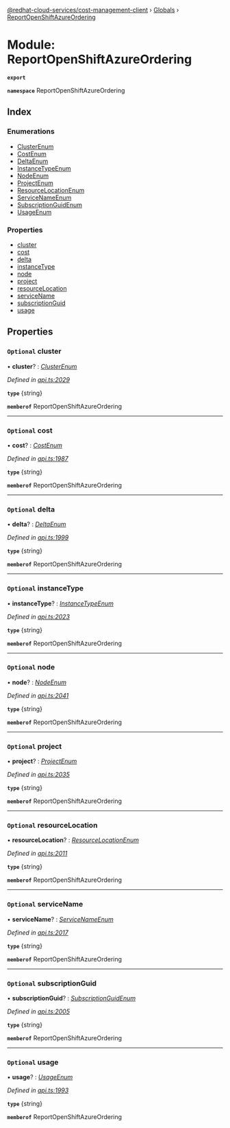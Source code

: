 [@redhat-cloud-services/cost-management-client](../README.md) › [Globals](../globals.md) › [ReportOpenShiftAzureOrdering](reportopenshiftazureordering.md)

# Module: ReportOpenShiftAzureOrdering

**`export`** 

**`namespace`** ReportOpenShiftAzureOrdering

## Index

### Enumerations

* [ClusterEnum](../enums/reportopenshiftazureordering.clusterenum.md)
* [CostEnum](../enums/reportopenshiftazureordering.costenum.md)
* [DeltaEnum](../enums/reportopenshiftazureordering.deltaenum.md)
* [InstanceTypeEnum](../enums/reportopenshiftazureordering.instancetypeenum.md)
* [NodeEnum](../enums/reportopenshiftazureordering.nodeenum.md)
* [ProjectEnum](../enums/reportopenshiftazureordering.projectenum.md)
* [ResourceLocationEnum](../enums/reportopenshiftazureordering.resourcelocationenum.md)
* [ServiceNameEnum](../enums/reportopenshiftazureordering.servicenameenum.md)
* [SubscriptionGuidEnum](../enums/reportopenshiftazureordering.subscriptionguidenum.md)
* [UsageEnum](../enums/reportopenshiftazureordering.usageenum.md)

### Properties

* [cluster](reportopenshiftazureordering.md#optional-cluster)
* [cost](reportopenshiftazureordering.md#optional-cost)
* [delta](reportopenshiftazureordering.md#optional-delta)
* [instanceType](reportopenshiftazureordering.md#optional-instancetype)
* [node](reportopenshiftazureordering.md#optional-node)
* [project](reportopenshiftazureordering.md#optional-project)
* [resourceLocation](reportopenshiftazureordering.md#optional-resourcelocation)
* [serviceName](reportopenshiftazureordering.md#optional-servicename)
* [subscriptionGuid](reportopenshiftazureordering.md#optional-subscriptionguid)
* [usage](reportopenshiftazureordering.md#optional-usage)

## Properties

### `Optional` cluster

• **cluster**? : *[ClusterEnum](../enums/reportopenshiftazureordering.clusterenum.md)*

*Defined in [api.ts:2029](https://github.com/RedHatInsights/javascript-clients/blob/master/packages/cost-management/api.ts#L2029)*

**`type`** {string}

**`memberof`** ReportOpenShiftAzureOrdering

___

### `Optional` cost

• **cost**? : *[CostEnum](../enums/reportopenshiftazureordering.costenum.md)*

*Defined in [api.ts:1987](https://github.com/RedHatInsights/javascript-clients/blob/master/packages/cost-management/api.ts#L1987)*

**`type`** {string}

**`memberof`** ReportOpenShiftAzureOrdering

___

### `Optional` delta

• **delta**? : *[DeltaEnum](../enums/reportopenshiftazureordering.deltaenum.md)*

*Defined in [api.ts:1999](https://github.com/RedHatInsights/javascript-clients/blob/master/packages/cost-management/api.ts#L1999)*

**`type`** {string}

**`memberof`** ReportOpenShiftAzureOrdering

___

### `Optional` instanceType

• **instanceType**? : *[InstanceTypeEnum](../enums/reportopenshiftazureordering.instancetypeenum.md)*

*Defined in [api.ts:2023](https://github.com/RedHatInsights/javascript-clients/blob/master/packages/cost-management/api.ts#L2023)*

**`type`** {string}

**`memberof`** ReportOpenShiftAzureOrdering

___

### `Optional` node

• **node**? : *[NodeEnum](../enums/reportopenshiftazureordering.nodeenum.md)*

*Defined in [api.ts:2041](https://github.com/RedHatInsights/javascript-clients/blob/master/packages/cost-management/api.ts#L2041)*

**`type`** {string}

**`memberof`** ReportOpenShiftAzureOrdering

___

### `Optional` project

• **project**? : *[ProjectEnum](../enums/reportopenshiftazureordering.projectenum.md)*

*Defined in [api.ts:2035](https://github.com/RedHatInsights/javascript-clients/blob/master/packages/cost-management/api.ts#L2035)*

**`type`** {string}

**`memberof`** ReportOpenShiftAzureOrdering

___

### `Optional` resourceLocation

• **resourceLocation**? : *[ResourceLocationEnum](../enums/reportopenshiftazureordering.resourcelocationenum.md)*

*Defined in [api.ts:2011](https://github.com/RedHatInsights/javascript-clients/blob/master/packages/cost-management/api.ts#L2011)*

**`type`** {string}

**`memberof`** ReportOpenShiftAzureOrdering

___

### `Optional` serviceName

• **serviceName**? : *[ServiceNameEnum](../enums/reportopenshiftazureordering.servicenameenum.md)*

*Defined in [api.ts:2017](https://github.com/RedHatInsights/javascript-clients/blob/master/packages/cost-management/api.ts#L2017)*

**`type`** {string}

**`memberof`** ReportOpenShiftAzureOrdering

___

### `Optional` subscriptionGuid

• **subscriptionGuid**? : *[SubscriptionGuidEnum](../enums/reportopenshiftazureordering.subscriptionguidenum.md)*

*Defined in [api.ts:2005](https://github.com/RedHatInsights/javascript-clients/blob/master/packages/cost-management/api.ts#L2005)*

**`type`** {string}

**`memberof`** ReportOpenShiftAzureOrdering

___

### `Optional` usage

• **usage**? : *[UsageEnum](../enums/reportopenshiftazureordering.usageenum.md)*

*Defined in [api.ts:1993](https://github.com/RedHatInsights/javascript-clients/blob/master/packages/cost-management/api.ts#L1993)*

**`type`** {string}

**`memberof`** ReportOpenShiftAzureOrdering
